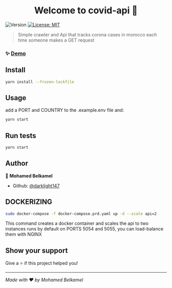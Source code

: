 <h1 align="center">Welcome to covid-api 👋</h1>
<p>
  <img alt="Version" src="https://img.shields.io/badge/version-2.0.0-blue.svg?cacheSeconds=2592000" />
  <a href="https://github.com/darklight147/covid-api/blob/master/README.md" target="_blank">
    <img alt="License: MIT" src="https://img.shields.io/badge/License-MIT-yellow.svg" />
  </a>
</p>

> Simple crawler and Api that tracks corona cases in morocco each time someone makes a GET request

### ✨ [Demo](https://covid.game-linter.com)

## Install

```sh
yarn install --frozen-lockfile
```

## Usage

add a PORT and COUNTRY to the .example.env file and:
```sh
yarn start
```

## Run tests

```sh
yarn start
```

## Author

👤 **Mohamed Belkamel**

* Github: [@darklight147](https://github.com/darklight147/)

## DOCKERIZING

```sh
sudo docker-compose -f docker-compose.prd.yaml up -d --scale api=2
```

This command creates a docker container and scales the api to two instances runs  by default on PORTS 5054 and 5055, you can load-balance them with NGINX

## Show your support

Give a ⭐️ if this project helped you!

***
_Made with ❤️ by Mohamed Belkamel_